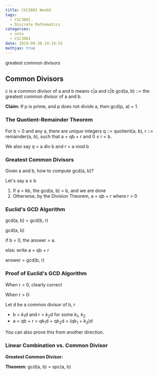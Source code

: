 ```yaml
---
title: CSC3001 Week6
tags:
  - CSC3001
  - Discrete Mathematics
categories:
  - note
  - CSC3001
date: 2019-09-30 14:14:53
mathjax: true
---
```


greatest common divisors

## Common Divisors

c is a common divisor of a and b means c|a and c|b gcd(a, b) ::= the greatest common divisor of a and b.

**Claim:** If p is prime, and p does not divide a, then gcd(p, a) = 1.

### The Quotient-Remainder Theorem

For b > 0 and any a, there are *unique* integers q ::= quotient(a, b), r ::= remainder(a, b), such that a = qb + r and 0 $\leq$ r < b.

We also say q = a div b and r = a mod b

### Greatest Common Divisors

Given a and b, how to compute gcd(a, b)?

Let's say a $\geq$ b

1. If a = kb, the gcd(a, b) = b, and we are done
2. Otherwise, by the Division Theorem, a = qb + r where r > 0

### Euclid's GCD Algorithm

gcd(a, b) = gcd(b, r)

gcd(a, b)

if b = 0, the answer = a.

else: write a = qb + r

answer = gcd(b, r)

### Proof of Euclid's GCD Algorithm

When r = 0, clearly correct

When r > 0:

Let d be a common divisor of b, r

- b = $k_1$d and r = $k_2$d for some $k_1$, $k_2$
- a = qb + r = q$k_1$d + q$k_2$d = (q$k_1$ + $k_2$)d

You can also prove this from another direction.

### Linear Combination vs. Common Divisor

**Greatest Common Divisor:** 



**Theorem:** gcd(a, b) = spc(a, b)

